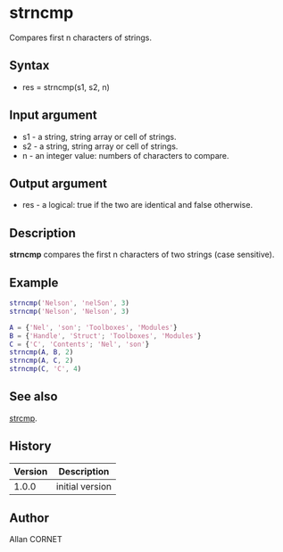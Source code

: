 # strncmp

Compares first n characters of strings.

## Syntax

- res = strncmp(s1, s2, n)

## Input argument

- s1 - a string, string array or cell of strings.
- s2 - a string, string array or cell of strings.
- n - an integer value: numbers of characters to compare.

## Output argument

- res - a logical: true if the two are identical and false otherwise.

## Description

<b>strncmp</b> compares the first n characters of two strings (case sensitive).

## Example

```matlab
strncmp('Nelson', 'nelSon', 3)
strncmp('Nelson', 'Nelson', 3)

A = {'Nel', 'son'; 'Toolboxes', 'Modules'}
B = {'Handle', 'Struct'; 'Toolboxes', 'Modules'}
C = {'C', 'Contents'; 'Nel', 'son'}
strncmp(A, B, 2)
strncmp(A, C, 2)
strncmp(C, 'C', 4)
```

## See also

[strcmp](strcmp.md).

## History

| Version | Description     |
| ------- | --------------- |
| 1.0.0   | initial version |

## Author

Allan CORNET
